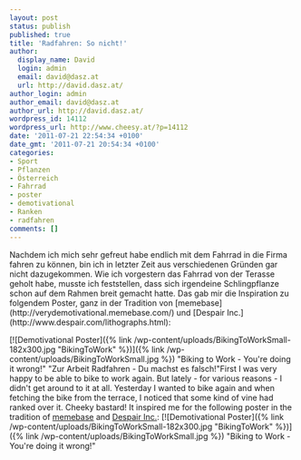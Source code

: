 ```yaml
---
layout: post
status: publish
published: true
title: 'Radfahren: So nicht!'
author:
  display_name: David
  login: admin
  email: david@dasz.at
  url: http://david.dasz.at/
author_login: admin
author_email: david@dasz.at
author_url: http://david.dasz.at/
wordpress_id: 14112
wordpress_url: http://www.cheesy.at/?p=14112
date: '2011-07-21 22:54:34 +0100'
date_gmt: '2011-07-21 20:54:34 +0100'
categories:
- Sport
- Pflanzen
- Österreich
- Fahrrad
- poster
- demotivational
- Ranken
- radfahren
comments: []
---
```

<!--:de-->Nachdem ich mich sehr gefreut habe endlich mit dem Fahrrad in die Firma fahren zu können, bin ich in letzter Zeit aus verschiedenen Gründen gar nicht dazugekommen. Wie ich vorgestern das Fahrrad von der Terasse geholt habe, musste ich feststellen, dass sich irgendeine Schlingpflanze schon auf dem Rahmen breit gemacht hatte. Das gab mir die Inspiration zu folgendem Poster, ganz in der Tradition von [memebase](http://verydemotivational.memebase.com/) und [Despair Inc.](http://www.despair.com/lithographs.html):
[![Demotivational Poster]({% link /wp-content/uploads/BikingToWorkSmall-182x300.jpg "BikingToWork" %})]({% link /wp-content/uploads/BikingToWorkSmall.jpg %})
"Biking to Work - You're doing it wrong!"
"Zur Arbeit Radfahren - Du machst es falsch!"<!--:--><!--:en-->First I was very happy to be able to bike to work again. But lately - for various reasons - I didn't get around to it at all. Yesterday I wanted to bike again and when fetching the bike from the terrace, I noticed that some kind of vine had ranked over it. Cheeky bastard! It inspired me for the following poster in the tradition of [memebase](http://verydemotivational.memebase.com/) and [Despair Inc.](http://www.despair.com/lithographs.html):
[![Demotivational Poster]({% link /wp-content/uploads/BikingToWorkSmall-182x300.jpg "BikingToWork" %})]({% link /wp-content/uploads/BikingToWorkSmall.jpg %})
"Biking to Work - You're doing it wrong!"<!--:-->
